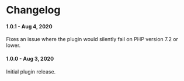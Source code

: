 Changelog
==========

#### 1.0.1 - Aug 4, 2020

Fixes an issue where the plugin would silently fail on PHP version 7.2 or lower.

#### 1.0.0 - Aug 3, 2020

Initial plugin release.
